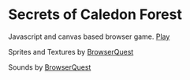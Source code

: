 # Secrets of Caledon Forest
Javascript and canvas based browser game. [Play](https://mirobit.github.io/secrets-of-caledon-forest/)

Sprites and Textures by [BrowserQuest](https://github.com/mozilla/BrowserQuest)

Sounds by [BrowserQuest](https://github.com/mozilla/BrowserQuest)
